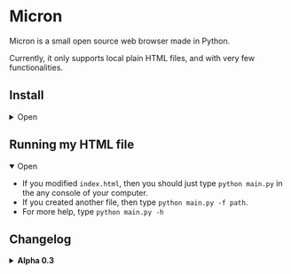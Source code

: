 # Micron
Micron is a small open source web browser made in Python.

Currently, it only supports local plain HTML files, and with very few functionalities.

## Install
<details>
<summary>Open</summary>
To install Micron, go in the [releases tab and select the latest one](https://github.com/megat69/Micron/releases/latest).

You will find a ZIP file, which contains a python file (`main.py`), and an HTML file (`index.html`).

Modify the HTML file as you wish.
</details>

## Running my HTML file
<details open>
<summary>Open</summary>

- If you modified `index.html`, then you should just type `python main.py` in the any console of your computer.
- If you created another file, then type `python main.py -f path`.
- For more help, type `python main.py -h`

</details>

## Changelog
<details>

<summary><b>Alpha 0.3</b></summary>

First official commit.
Supports at the moment :
- Titles (h1 to h6)
- Links to local files
- `br`

Current bug going on :<br/>
The titles will be at the top of the page, the links after them, and the regular text at the end.
</details>
